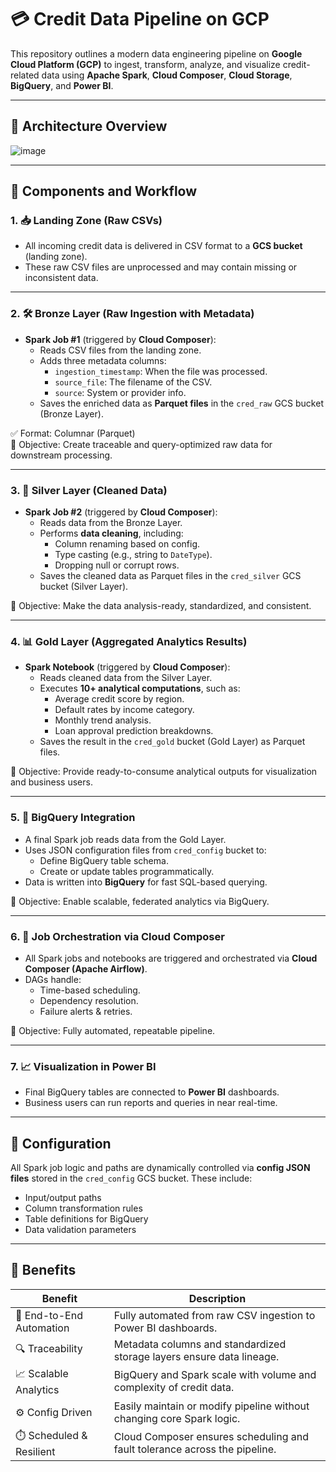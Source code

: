 # 💳 Credit Data Pipeline on GCP

This repository outlines a modern data engineering pipeline on **Google Cloud Platform (GCP)** to ingest, transform, analyze, and visualize credit-related data using **Apache Spark**, **Cloud Composer**, **Cloud Storage**, **BigQuery**, and **Power BI**.

---

## 📌 Architecture Overview

![image](https://github.com/user-attachments/assets/2a4aa98e-712c-41b9-be42-3867839faed6)

---

## 📂 Components and Workflow

### 1. 📥 Landing Zone (Raw CSVs)

- All incoming credit data is delivered in CSV format to a **GCS bucket** (landing zone).
- These raw CSV files are unprocessed and may contain missing or inconsistent data.

---

### 2. 🛠️ Bronze Layer (Raw Ingestion with Metadata)

- **Spark Job #1** (triggered by **Cloud Composer**):
  - Reads CSV files from the landing zone.
  - Adds three metadata columns:
    - `ingestion_timestamp`: When the file was processed.
    - `source_file`: The filename of the CSV.
    - `source`: System or provider info.
  - Saves the enriched data as **Parquet files** in the `cred_raw` GCS bucket (Bronze Layer).
  
✅ Format: Columnar (Parquet)  
🎯 Objective: Create traceable and query-optimized raw data for downstream processing.

---

### 3. 🧹 Silver Layer (Cleaned Data)

- **Spark Job #2** (triggered by **Cloud Composer**):
  - Reads data from the Bronze Layer.
  - Performs **data cleaning**, including:
    - Column renaming based on config.
    - Type casting (e.g., string to `DateType`).
    - Dropping null or corrupt rows.
  - Saves the cleaned data as Parquet files in the `cred_silver` GCS bucket (Silver Layer).

🎯 Objective: Make the data analysis-ready, standardized, and consistent.

---

### 4. 📊 Gold Layer (Aggregated Analytics Results)

- **Spark Notebook** (triggered by **Cloud Composer**):
  - Reads cleaned data from the Silver Layer.
  - Executes **10+ analytical computations**, such as:
    - Average credit score by region.
    - Default rates by income category.
    - Monthly trend analysis.
    - Loan approval prediction breakdowns.
  - Saves the result in the `cred_gold` bucket (Gold Layer) as Parquet files.

🎯 Objective: Provide ready-to-consume analytical outputs for visualization and business users.

---

### 5. 🧾 BigQuery Integration

- A final Spark job reads data from the Gold Layer.
- Uses JSON configuration files from `cred_config` bucket to:
  - Define BigQuery table schema.
  - Create or update tables programmatically.
- Data is written into **BigQuery** for fast SQL-based querying.

🎯 Objective: Enable scalable, federated analytics via BigQuery.

---

### 6. 📅 Job Orchestration via Cloud Composer

- All Spark jobs and notebooks are triggered and orchestrated via **Cloud Composer (Apache Airflow)**.
- DAGs handle:
  - Time-based scheduling.
  - Dependency resolution.
  - Failure alerts & retries.

🎯 Objective: Fully automated, repeatable pipeline.

---

### 7. 📈 Visualization in Power BI

- Final BigQuery tables are connected to **Power BI** dashboards.
- Business users can run reports and queries in near real-time.

---

## 🧾 Configuration

All Spark job logic and paths are dynamically controlled via **config JSON files** stored in the `cred_config` GCS bucket. These include:

- Input/output paths
- Column transformation rules
- Table definitions for BigQuery
- Data validation parameters

---

## 📌 Benefits

| Benefit                    | Description                                                                 |
|---------------------------|-----------------------------------------------------------------------------|
| 🔁 End-to-End Automation   | Fully automated from raw CSV ingestion to Power BI dashboards.             |
| 🔍 Traceability           | Metadata columns and standardized storage layers ensure data lineage.       |
| 📈 Scalable Analytics     | BigQuery and Spark scale with volume and complexity of credit data.         |
| ⚙️ Config Driven          | Easily maintain or modify pipeline without changing core Spark logic.       |
| ⏱️ Scheduled & Resilient  | Cloud Composer ensures scheduling and fault tolerance across the pipeline. |
